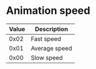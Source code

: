 # Animation speed

| Value | Description   |
|-------|---------------|
| 0x02  | Fast speed    |
| 0x01  | Average speed |
| 0x00  | Slow speed    |